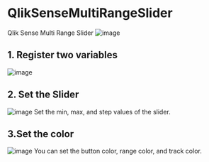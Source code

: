 # QlikSenseMultiRangeSlider
Qlik Sense Multi Range Slider
![image](https://user-images.githubusercontent.com/7877793/220033655-fd3d5747-80b5-4e5f-9ca5-a7ce28113505.png)

## 1. Register two variables
![image](https://user-images.githubusercontent.com/7877793/220033732-1188ea7a-4ff9-473b-bf11-3f41815ef5ba.png)

## 2. Set the Slider
![image](https://user-images.githubusercontent.com/7877793/220033770-bdca3fdd-e3a6-4012-8d34-bdc661844591.png)
Set the min, max, and step values of the slider.

## 3.Set the color
![image](https://user-images.githubusercontent.com/7877793/220034444-73de03ec-aa4a-4ea8-a431-59f3a72af893.png)
You can set the button color, range color, and track color.
